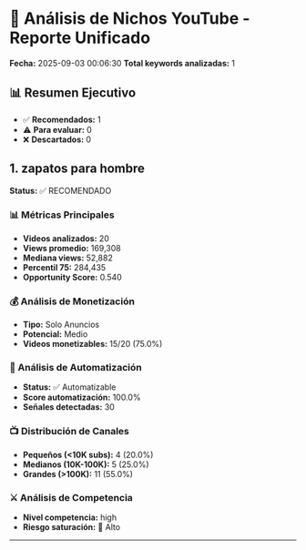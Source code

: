 # 🎥 Análisis de Nichos YouTube - Reporte Unificado

**Fecha:** 2025-09-03 00:06:30
**Total keywords analizadas:** 1

## 📊 Resumen Ejecutivo

- ✅ **Recomendados:** 1
- ⚠️  **Para evaluar:** 0
- ❌ **Descartados:** 0

## 1. zapatos para hombre

**Status:** ✅ RECOMENDADO

### 📊 Métricas Principales

- **Videos analizados:** 20
- **Views promedio:** 169,308
- **Mediana views:** 52,882
- **Percentil 75:** 284,435
- **Opportunity Score:** 0.540

### 💰 Análisis de Monetización

- **Tipo:** Solo Anuncios
- **Potencial:** Medio
- **Videos monetizables:** 15/20 (75.0%)

### 🤖 Análisis de Automatización

- **Status:** ✅ Automatizable
- **Score automatización:** 100.0%
- **Señales detectadas:** 30

### 📺 Distribución de Canales

- **Pequeños (<10K subs):** 4 (20.0%)
- **Medianos (10K-100K):** 5 (25.0%)
- **Grandes (>100K):** 11 (55.0%)

### ⚔️ Análisis de Competencia

- **Nivel competencia:** high
- **Riesgo saturación:** 🔴 Alto

---

